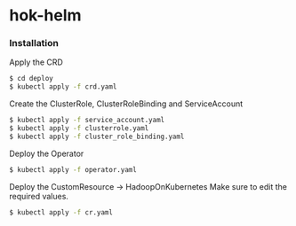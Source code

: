 # hok-helm

### Installation

Apply the CRD
```sh
$ cd deploy
$ kubectl apply -f crd.yaml
```

Create the ClusterRole, ClusterRoleBinding and ServiceAccount
```sh
$ kubectl apply -f service_account.yaml
$ kubectl apply -f clusterrole.yaml
$ kubectl apply -f cluster_role_binding.yaml
```

Deploy the Operator
```sh
$ kubectl apply -f operator.yaml
```


Deploy the CustomResource -> HadoopOnKubernetes
Make sure to edit the required values.
```sh
$ kubectl apply -f cr.yaml
```
